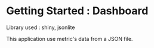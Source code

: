 # Getting Started : Dashboard

Library used : shiny, jsonlite

This application use metric's data from a JSON file.
